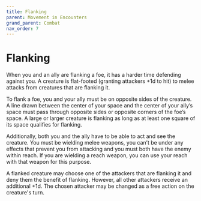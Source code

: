 ```yaml
---
title: Flanking
parent: Movement in Encounters
grand_parent: Combat
nav_order: 7
---
```


# Flanking
When you and an ally are flanking a foe, it has a harder time defending against you. A creature is flat-footed (granting attackers +1d to hit) to melee attacks from creatures that are flanking it.

To flank a foe, you and your ally must be on opposite sides of the creature. A line drawn between the center of your space and the center of your ally’s space must pass through opposite sides or opposite corners of the foe’s space. A large or larger creature is flanking as long as at least one square of its space qualifies for flanking.

Additionally, both you and the ally have to be able to act and see the creature. You must be wielding melee weapons, you can’t be under any effects that prevent you from attacking and you must both have the enemy within reach. If you are wielding a reach weapon, you can use your reach with that weapon for this purpose.

A flanked creature may choose one of the attackers that are flanking it and deny them the benefit of flanking. However, all other attackers receive an additional +1d. The chosen attacker may be changed as a free action on the creature's turn.
